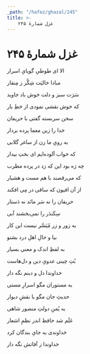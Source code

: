 ```yaml
---
_path: "/hafez/ghazal/245"
title: >-
    غزل شمارهٔ ۲۴۵
---
```

# غزل شمارهٔ ۲۴۵

<div class="b" id="bn1"><div class="m1"><p>الا ای طوطیِ گویایِ اسرار</p></div>
<div class="m2"><p>مبادا خالیَت شِکَّر ز مِنقار</p></div></div>
<div class="b" id="bn2"><div class="m1"><p>سَرَت سبز و دلت خوش باد جاوید</p></div>
<div class="m2"><p>که خوش نقشی نمودی از خطِ یار</p></div></div>
<div class="b" id="bn3"><div class="m1"><p>سخن سربسته گفتی با حریفان</p></div>
<div class="m2"><p>خدا را زین معما پرده بردار</p></div></div>
<div class="b" id="bn4"><div class="m1"><p>به رویِ ما زن از ساغر گلابی</p></div>
<div class="m2"><p>که خواب آلوده‌ایم ای بختِ بیدار</p></div></div>
<div class="b" id="bn5"><div class="m1"><p>چه رَه بود این که زد در پرده مطرب</p></div>
<div class="m2"><p>که می‌رقصند با هم مست و هشیار</p></div></div>
<div class="b" id="bn6"><div class="m1"><p>از آن افیون که ساقی در مِی افکند</p></div>
<div class="m2"><p>حریفان را نه سَر مانَد نه دَستار</p></div></div>
<div class="b" id="bn7"><div class="m1"><p>سِکَندَر را نمی‌بخشند آبی</p></div>
<div class="m2"><p>به زور و زر مُیَسَّر نیست این کار</p></div></div>
<div class="b" id="bn8"><div class="m1"><p>بیا و حالِ اهلِ درد بشنو</p></div>
<div class="m2"><p>به لفظِ اندک و معنی بسیار</p></div></div>
<div class="b" id="bn9"><div class="m1"><p>بُتِ چینی عدویِ دین و دل‌هاست</p></div>
<div class="m2"><p>خداوندا دل و دینم نگه دار</p></div></div>
<div class="b" id="bn10"><div class="m1"><p>به مستوران مگو اسرارِ مستی</p></div>
<div class="m2"><p>حدیثِ جان مگو با نقشِ دیوار</p></div></div>
<div class="b" id="bn11"><div class="m1"><p>به یُمنِ دولتِ منصور شاهی</p></div>
<div class="m2"><p>عَلَم شد حافظ اندر نظمِ اشعار</p></div></div>
<div class="b" id="bn12"><div class="m1"><p>خداوندی به جایِ بندگان کرد</p></div>
<div class="m2"><p>خداوندا ز آفاتش نگه دار</p></div></div>
